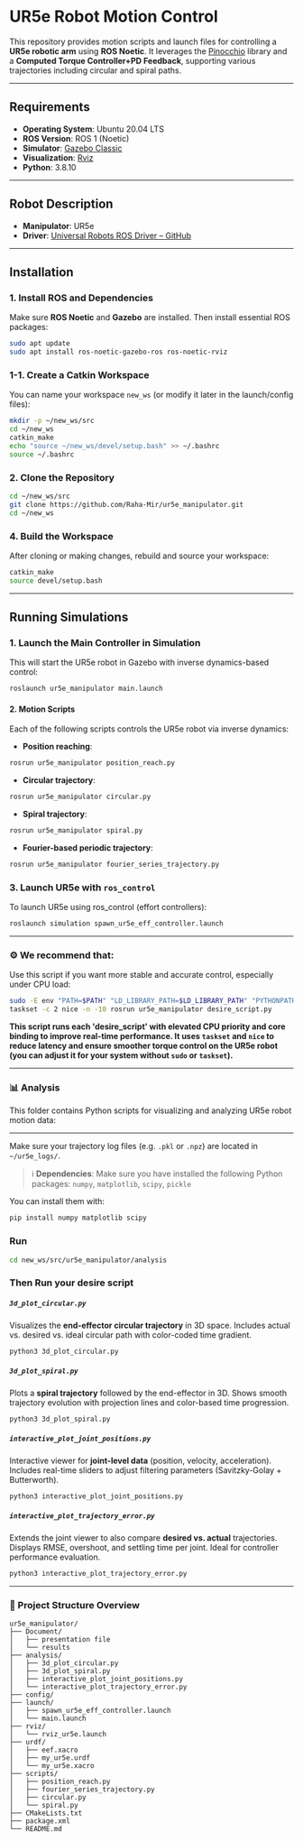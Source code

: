 # UR5e Robot Motion Control

This repository provides motion scripts and launch files for controlling a **UR5e robotic arm** using **ROS Noetic**. It leverages the [Pinocchio](https://stack-of-tasks.github.io/pinocchio/) library and a **Computed Torque Controller+PD Feedback**, supporting various trajectories including circular and spiral paths.

---

## Requirements

* **Operating System**: Ubuntu 20.04 LTS
* **ROS Version**: ROS 1 (Noetic)
* **Simulator**: [Gazebo Classic](https://classic.gazebosim.org/tutorials?tut=install_ubuntu)
* **Visualization**: [Rviz](http://wiki.ros.org/rviz)
* **Python**: 3.8.10

---

## Robot Description

* **Manipulator**: UR5e
* **Driver**: [Universal Robots ROS Driver – GitHub](https://github.com/ros-industrial/universal_robot.git)

---

## Installation

### 1. Install ROS and Dependencies

Make sure **ROS Noetic** and **Gazebo** are installed. Then install essential ROS packages:

```bash
sudo apt update
sudo apt install ros-noetic-gazebo-ros ros-noetic-rviz
```

### 1-1. Create a Catkin Workspace

You can name your workspace `new_ws` (or modify it later in the launch/config files):

```bash
mkdir -p ~/new_ws/src
cd ~/new_ws
catkin_make
echo "source ~/new_ws/devel/setup.bash" >> ~/.bashrc
source ~/.bashrc
```

### 2. Clone the Repository

```bash
cd ~/new_ws/src
git clone https://github.com/Raha-Mir/ur5e_manipulator.git
cd ~/new_ws
```

### 4. Build the Workspace

After cloning or making changes, rebuild and source your workspace:

```bash
catkin_make
source devel/setup.bash
```

---

## Running Simulations

### 1. Launch the Main Controller in Simulation

This will start the UR5e robot in Gazebo with inverse dynamics-based control:

```bash
roslaunch ur5e_manipulator main.launch
```

#### 2. Motion Scripts

Each of the following scripts controls the UR5e robot via inverse dynamics:

* **Position reaching**:

```bash
rosrun ur5e_manipulator position_reach.py
```

* **Circular trajectory**:

```bash
rosrun ur5e_manipulator circular.py
```

* **Spiral trajectory**:

```bash
rosrun ur5e_manipulator spiral.py
```

* **Fourier-based periodic trajectory**:

```bash
rosrun ur5e_manipulator fourier_series_trajectory.py
```

### 3. Launch UR5e with `ros_control`

To launch UR5e using ros_control (effort controllers):

```bash
roslaunch simulation spawn_ur5e_eff_controller.launch
```

---
### ⚙️ We recommend that: 
Use this script if you want more stable and accurate control, especially under CPU load:

```bash
sudo -E env "PATH=$PATH" "LD_LIBRARY_PATH=$LD_LIBRARY_PATH" "PYTHONPATH=$PYTHONPATH" \
taskset -c 2 nice -n -10 rosrun ur5e_manipulator desire_script.py
```

**This script runs each 'desire_script' with elevated CPU priority and core binding to improve real-time performance. It uses `taskset` and `nice` to reduce latency and ensure smoother torque control on the UR5e robot (you can adjust it for your system without `sudo` or `taskset`).**

---

### 📊 Analysis
This folder contains Python scripts for visualizing and analyzing UR5e robot motion data:

---
Make sure your trajectory log files (e.g. `.pkl` or `.npz`) are located in `~/ur5e_logs/`.


> ℹ️ **Dependencies**:
> Make sure you have installed the following Python packages:
> `numpy`, `matplotlib`, `scipy`, `pickle`

You can install them with:

```bash
pip install numpy matplotlib scipy
```

###  Run


```bash
cd new_ws/src/ur5e_manipulator/analysis
```
###  Then Run your desire script


#####  `3d_plot_circular.py`

Visualizes the **end-effector circular trajectory** in 3D space.
Includes actual vs. desired vs. ideal circular path with color-coded time gradient.

```bash
python3 3d_plot_circular.py
```

#####  `3d_plot_spiral.py`

Plots a **spiral trajectory** followed by the end-effector in 3D.
Shows smooth trajectory evolution with projection lines and color-based time progression.

```bash
python3 3d_plot_spiral.py
```

#####  `interactive_plot_joint_positions.py`

Interactive viewer for **joint-level data** (position, velocity, acceleration).
Includes real-time sliders to adjust filtering parameters (Savitzky-Golay + Butterworth).

```bash
python3 interactive_plot_joint_positions.py
```

#####  `interactive_plot_trajectory_error.py`

Extends the joint viewer to also compare **desired vs. actual** trajectories.
Displays RMSE, overshoot, and settling time per joint. Ideal for controller performance evaluation.

```bash
python3 interactive_plot_trajectory_error.py

```

---
### 📁 Project Structure Overview

```
ur5e_manipulator/
├── Document/
│   ├── presentation file
│   └── results
├── analysis/
│   ├── 3d_plot_circular.py
│   ├── 3d_plot_spiral.py
│   ├── interactive_plot_joint_positions.py
│   └── interactive_plot_trajectory_error.py
├── config/
├── launch/
│   ├── spawn_ur5e_eff_controller.launch
│   └── main.launch
├── rviz/
│   └── rviz_ur5e.launch
├── urdf/
│   ├── eef.xacro
│   ├── my_ur5e.urdf
│   └── my_ur5e.xacro
├── scripts/
│   ├── position_reach.py
│   ├── fourier_series_trajectory.py
│   ├── circular.py
│   └── spiral.py
├── CMakeLists.txt
├── package.xml
└── README.md
```

